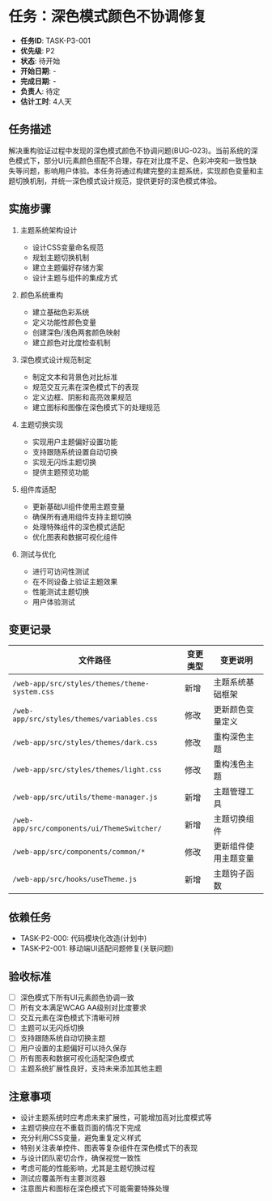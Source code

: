 # 任务：深色模式颜色不协调修复

- **任务ID**: TASK-P3-001
- **优先级**: P2
- **状态**: 待开始
- **开始日期**: -
- **完成日期**: -
- **负责人**: 待定
- **估计工时**: 4人天

## 任务描述

解决重构验证过程中发现的深色模式颜色不协调问题(BUG-023)。当前系统的深色模式下，部分UI元素颜色搭配不合理，存在对比度不足、色彩冲突和一致性缺失等问题，影响用户体验。本任务将通过构建完整的主题系统，实现颜色变量和主题切换机制，并统一深色模式设计规范，提供更好的深色模式体验。

## 实施步骤

1. 主题系统架构设计
   - 设计CSS变量命名规范
   - 规划主题切换机制
   - 建立主题偏好存储方案
   - 设计主题与组件的集成方式

2. 颜色系统重构
   - 建立基础色彩系统
   - 定义功能性颜色变量
   - 创建深色/浅色两套颜色映射
   - 建立颜色对比度检查机制

3. 深色模式设计规范制定
   - 制定文本和背景色对比标准
   - 规范交互元素在深色模式下的表现
   - 定义边框、阴影和高亮效果规范
   - 建立图标和图像在深色模式下的处理规范

4. 主题切换实现
   - 实现用户主题偏好设置功能
   - 支持跟随系统设置自动切换
   - 实现无闪烁主题切换
   - 提供主题预览功能

5. 组件库适配
   - 更新基础UI组件使用主题变量
   - 确保所有通用组件支持主题切换
   - 处理特殊组件的深色模式适配
   - 优化图表和数据可视化组件

6. 测试与优化
   - 进行可访问性测试
   - 在不同设备上验证主题效果
   - 性能测试主题切换
   - 用户体验测试

## 变更记录

| 文件路径 | 变更类型 | 变更说明 |
|---------|---------|---------|
| `/web-app/src/styles/themes/theme-system.css` | 新增 | 主题系统基础框架 |
| `/web-app/src/styles/themes/variables.css` | 修改 | 更新颜色变量定义 |
| `/web-app/src/styles/themes/dark.css` | 修改 | 重构深色主题 |
| `/web-app/src/styles/themes/light.css` | 修改 | 重构浅色主题 |
| `/web-app/src/utils/theme-manager.js` | 新增 | 主题管理工具 |
| `/web-app/src/components/ui/ThemeSwitcher/` | 新增 | 主题切换组件 |
| `/web-app/src/components/common/*` | 修改 | 更新组件使用主题变量 |
| `/web-app/src/hooks/useTheme.js` | 新增 | 主题钩子函数 |

## 依赖任务

- TASK-P2-000: 代码模块化改造(计划中)
- TASK-P2-001: 移动端UI适配问题修复(关联问题)

## 验收标准

- [ ] 深色模式下所有UI元素颜色协调一致
- [ ] 所有文本满足WCAG AA级别对比度要求
- [ ] 交互元素在深色模式下清晰可辨
- [ ] 主题可以无闪烁切换
- [ ] 支持跟随系统自动切换主题
- [ ] 用户设置的主题偏好可以持久保存
- [ ] 所有图表和数据可视化适配深色模式
- [ ] 主题系统扩展性良好，支持未来添加其他主题

## 注意事项

- 设计主题系统时应考虑未来扩展性，可能增加高对比度模式等
- 主题切换应在不重载页面的情况下完成
- 充分利用CSS变量，避免重复定义样式
- 特别关注表单控件、图表等复杂组件在深色模式下的表现
- 与设计团队密切合作，确保视觉一致性
- 考虑可能的性能影响，尤其是主题切换过程
- 测试应覆盖所有主要浏览器
- 注意图片和图标在深色模式下可能需要特殊处理 